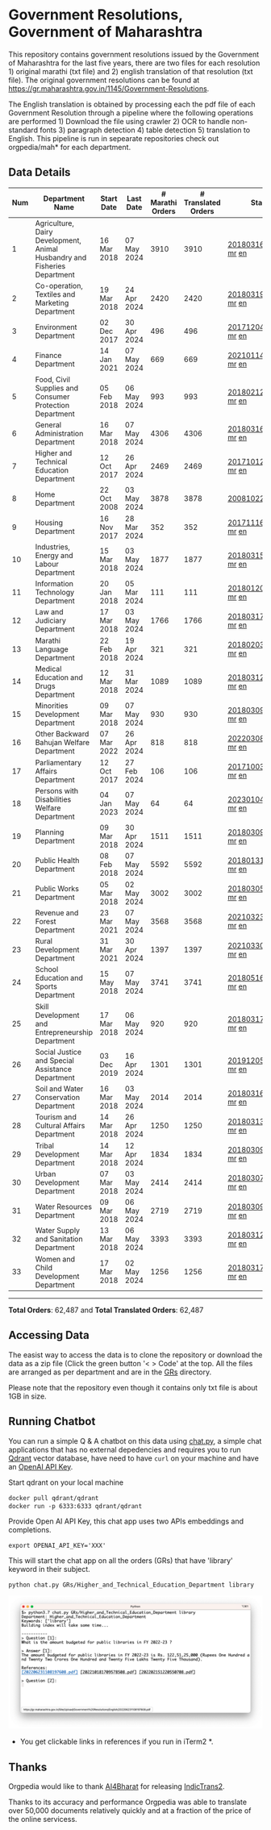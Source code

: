 # Government Resolutions, Government of Maharashtra

This repository contains government resolutions issued by the Government of Maharashtra for the last five years, there are two files for each resolution 1) original marathi (txt file) and 2) english translation of that resolution (txt file). The original government resolutions can be found at https://gr.maharashtra.gov.in/1145/Government-Resolutions.

The English translation is obtained by processing each the pdf file of each Government Resolution through a pipeline where the following operations are performed 1) Download the file using crawler 2) OCR to handle non-standard fonts 3) paragraph detection 4) table  detection 5) translation to English. This pipeline is run in sepearate repositories check out orgpedia/mah* for each department.


## Data Details

| Num | Department Name | Start Date | Last Date | # Marathi Orders | # Translated Orders | Starting Order | Last Order |
| --- | --------------- | ---------- | --------- | ---------------- | ------------------- | -------------- | ---------- |
| 1 | Agriculture, Dairy Development, Animal Husbandry and Fisheries Department | 16 Mar 2018 | 07 May 2024 | 3910 | 3910 | [201803161624182101.pdf](https://gr.maharashtra.gov.in/Site/Upload/Government%20Resolutions/English/201803161624182101.pdf) [mr](GRs/Agriculture,_Dairy_Development,_Animal_Husbandry_and_Fisheries_Department/201803161624182101.pdf.mr.txt) [en](GRs/Agriculture,_Dairy_Development,_Animal_Husbandry_and_Fisheries_Department/201803161624182101.pdf.en.txt) | [202405071143293601.pdf](https://gr.maharashtra.gov.in/Site/Upload/Government%20Resolutions/English/202405071143293601.pdf) [mr](GRs/Agriculture,_Dairy_Development,_Animal_Husbandry_and_Fisheries_Department/202405071143293601.pdf.mr.txt) [en](GRs/Agriculture,_Dairy_Development,_Animal_Husbandry_and_Fisheries_Department/202405071143293601.pdf.en.txt) |
| 2 | Co-operation, Textiles and Marketing Department | 19 Mar 2018 | 24 Apr 2024 | 2420 | 2420 | [201803191257576702.pdf](https://gr.maharashtra.gov.in/Site/Upload/Government%20Resolutions/English/201803191257576702.pdf) [mr](GRs/Co-operation,_Textiles_and_Marketing_Department/201803191257576702.pdf.mr.txt) [en](GRs/Co-operation,_Textiles_and_Marketing_Department/201803191257576702.pdf.en.txt) | [202404251059470302.pdf](https://gr.maharashtra.gov.in/Site/Upload/Government%20Resolutions/English/202404251059470302.pdf) [mr](GRs/Co-operation,_Textiles_and_Marketing_Department/202404251059470302.pdf.mr.txt) [en](GRs/Co-operation,_Textiles_and_Marketing_Department/202404251059470302.pdf.en.txt) |
| 3 | Environment Department | 02 Dec 2017 | 30 Apr 2024 | 496 | 496 | [201712041147216904.pdf](https://gr.maharashtra.gov.in/Site/Upload/Government%20Resolutions/English/201712041147216904.pdf) [mr](GRs/Environment_Department/201712041147216904.pdf.mr.txt) [en](GRs/Environment_Department/201712041147216904.pdf.en.txt) | [202404301506039004.pdf](https://gr.maharashtra.gov.in/Site/Upload/Government%20Resolutions/English/202404301506039004.pdf) [mr](GRs/Environment_Department/202404301506039004.pdf.mr.txt) [en](GRs/Environment_Department/202404301506039004.pdf.en.txt) |
| 4 | Finance Department | 14 Jan 2021 | 07 May 2024 | 669 | 669 | [202101141237329905.pdf](https://gr.maharashtra.gov.in/Site/Upload/Government%20Resolutions/English/202101141237329905.pdf) [mr](GRs/Finance_Department/202101141237329905.pdf.mr.txt) [en](GRs/Finance_Department/202101141237329905.pdf.en.txt) | [202405071532487605.pdf](https://gr.maharashtra.gov.in/Site/Upload/Government%20Resolutions/English/202405071532487605.pdf) [mr](GRs/Finance_Department/202405071532487605.pdf.mr.txt) [en](GRs/Finance_Department/202405071532487605.pdf.en.txt) |
| 5 | Food, Civil Supplies and Consumer Protection Department | 05 Feb 2018 | 06 May 2024 | 993 | 993 | [201802121244545806.pdf](https://gr.maharashtra.gov.in/Site/Upload/Government%20Resolutions/English/201802121244545806.pdf) [mr](GRs/Food,_Civil_Supplies_and_Consumer_Protection_Department/201802121244545806.pdf.mr.txt) [en](GRs/Food,_Civil_Supplies_and_Consumer_Protection_Department/201802121244545806.pdf.en.txt) | [202405061524081506.pdf](https://gr.maharashtra.gov.in/Site/Upload/Government%20Resolutions/English/202405061524081506.pdf) [mr](GRs/Food,_Civil_Supplies_and_Consumer_Protection_Department/202405061524081506.pdf.mr.txt) [en](GRs/Food,_Civil_Supplies_and_Consumer_Protection_Department/202405061524081506.pdf.en.txt) |
| 6 | General Administration Department | 16 Mar 2018 | 07 May 2024 | 4306 | 4306 | [201803161224022707.pdf](https://gr.maharashtra.gov.in/Site/Upload/Government%20Resolutions/English/201803161224022707.pdf) [mr](GRs/General_Administration_Department/201803161224022707.pdf.mr.txt) [en](GRs/General_Administration_Department/201803161224022707.pdf.en.txt) | [202405071240599907.pdf](https://gr.maharashtra.gov.in/Site/Upload/Government%20Resolutions/English/202405071240599907.pdf) [mr](GRs/General_Administration_Department/202405071240599907.pdf.mr.txt) [en](GRs/General_Administration_Department/202405071240599907.pdf.en.txt) |
| 7 | Higher and Technical Education Department | 12 Oct 2017 | 26 Apr 2024 | 2469 | 2469 | [201710121514029708.pdf](https://gr.maharashtra.gov.in/Site/Upload/Government%20Resolutions/English/201710121514029708.pdf) [mr](GRs/Higher_and_Technical_Education_Department/201710121514029708.pdf.mr.txt) [en](GRs/Higher_and_Technical_Education_Department/201710121514029708.pdf.en.txt) | [202404261249377408.pdf](https://gr.maharashtra.gov.in/Site/Upload/Government%20Resolutions/English/202404261249377408.pdf) [mr](GRs/Higher_and_Technical_Education_Department/202404261249377408.pdf.mr.txt) [en](GRs/Higher_and_Technical_Education_Department/202404261249377408.pdf.en.txt) |
| 8 | Home Department | 22 Oct 2008 | 03 May 2024 | 3878 | 3878 | [20081022.pdf](https://gr.maharashtra.gov.in/Site/Upload/Government%20Resolutions/English/20081022.pdf) [mr](GRs/Home_Department/20081022.pdf.mr.txt) [en](GRs/Home_Department/20081022.pdf.en.txt) | [202405031712301729.pdf](https://gr.maharashtra.gov.in/Site/Upload/Government%20Resolutions/English/202405031712301729.pdf) [mr](GRs/Home_Department/202405031712301729.pdf.mr.txt) [en](GRs/Home_Department/202405031712301729.pdf.en.txt) |
| 9 | Housing Department | 16 Nov 2017 | 28 Mar 2024 | 352 | 352 | [201711161447076609.pdf](https://gr.maharashtra.gov.in/Site/Upload/Government%20Resolutions/English/201711161447076609.pdf) [mr](GRs/Housing_Department/201711161447076609.pdf.mr.txt) [en](GRs/Housing_Department/201711161447076609.pdf.en.txt) | [202403281255554909.pdf](https://gr.maharashtra.gov.in/Site/Upload/Government%20Resolutions/English/202403281255554909.pdf) [mr](GRs/Housing_Department/202403281255554909.pdf.mr.txt) [en](GRs/Housing_Department/202403281255554909.pdf.en.txt) |
| 10 | Industries, Energy and Labour Department | 15 Mar 2018 | 03 May 2024 | 1877 | 1877 | [201803151204055010.pdf](https://gr.maharashtra.gov.in/Site/Upload/Government%20Resolutions/English/201803151204055010.pdf) [mr](GRs/Industries,_Energy_and_Labour_Department/201803151204055010.pdf.mr.txt) [en](GRs/Industries,_Energy_and_Labour_Department/201803151204055010.pdf.en.txt) | [202405031202570610.pdf](https://gr.maharashtra.gov.in/Site/Upload/Government%20Resolutions/English/202405031202570610.pdf) [mr](GRs/Industries,_Energy_and_Labour_Department/202405031202570610.pdf.mr.txt) [en](GRs/Industries,_Energy_and_Labour_Department/202405031202570610.pdf.en.txt) |
| 11 | Information Technology Department | 20 Jan 2018 | 05 Mar 2024 | 111 | 111 | [201801201843024511.pdf](https://gr.maharashtra.gov.in/Site/Upload/Government%20Resolutions/English/201801201843024511.pdf) [mr](GRs/Information_Technology_Department/201801201843024511.pdf.mr.txt) [en](GRs/Information_Technology_Department/201801201843024511.pdf.en.txt) | [202403051249430211.pdf](https://gr.maharashtra.gov.in/Site/Upload/Government%20Resolutions/English/202403051249430211.pdf) [mr](GRs/Information_Technology_Department/202403051249430211.pdf.mr.txt) [en](GRs/Information_Technology_Department/202403051249430211.pdf.en.txt) |
| 12 | Law and Judiciary Department | 17 Mar 2018 | 03 May 2024 | 1766 | 1766 | [201803171129290212.pdf](https://gr.maharashtra.gov.in/Site/Upload/Government%20Resolutions/English/201803171129290212.pdf) [mr](GRs/Law_and_Judiciary_Department/201803171129290212.pdf.mr.txt) [en](GRs/Law_and_Judiciary_Department/201803171129290212.pdf.en.txt) | [202405031559459612.pdf](https://gr.maharashtra.gov.in/Site/Upload/Government%20Resolutions/English/202405031559459612.pdf) [mr](GRs/Law_and_Judiciary_Department/202405031559459612.pdf.mr.txt) [en](GRs/Law_and_Judiciary_Department/202405031559459612.pdf.en.txt) |
| 13 | Marathi Language Department | 22 Feb 2018 | 19 Apr 2024 | 321 | 321 | [201802031549154233.pdf](https://gr.maharashtra.gov.in/Site/Upload/Government%20Resolutions/English/201802031549154233.pdf) [mr](GRs/Marathi_Language_Department/201802031549154233.pdf.mr.txt) [en](GRs/Marathi_Language_Department/201802031549154233.pdf.en.txt) | [202404191657323233.pdf](https://gr.maharashtra.gov.in/Site/Upload/Government%20Resolutions/English/202404191657323233.pdf) [mr](GRs/Marathi_Language_Department/202404191657323233.pdf.mr.txt) [en](GRs/Marathi_Language_Department/202404191657323233.pdf.en.txt) |
| 14 | Medical Education and Drugs Department | 12 Mar 2018 | 31 Mar 2024 | 1089 | 1089 | [201803121137094813.pdf](https://gr.maharashtra.gov.in/Site/Upload/Government%20Resolutions/English/201803121137094813.pdf) [mr](GRs/Medical_Education_and_Drugs_Department/201803121137094813.pdf.mr.txt) [en](GRs/Medical_Education_and_Drugs_Department/201803121137094813.pdf.en.txt) | [202403311912520713.pdf](https://gr.maharashtra.gov.in/Site/Upload/Government%20Resolutions/English/202403311912520713.pdf) [mr](GRs/Medical_Education_and_Drugs_Department/202403311912520713.pdf.mr.txt) [en](GRs/Medical_Education_and_Drugs_Department/202403311912520713.pdf.en.txt) |
| 15 | Minorities Development Department | 09 Mar 2018 | 07 May 2024 | 930 | 930 | [201803091218355314.pdf](https://gr.maharashtra.gov.in/Site/Upload/Government%20Resolutions/English/201803091218355314.pdf) [mr](GRs/Minorities_Development_Department/201803091218355314.pdf.mr.txt) [en](GRs/Minorities_Development_Department/201803091218355314.pdf.en.txt) | [202405071648487814.pdf](https://gr.maharashtra.gov.in/Site/Upload/Government%20Resolutions/English/202405071648487814.pdf) [mr](GRs/Minorities_Development_Department/202405071648487814.pdf.mr.txt) [en](GRs/Minorities_Development_Department/202405071648487814.pdf.en.txt) |
| 16 | Other Backward Bahujan Welfare Department | 07 Mar 2022 | 26 Apr 2024 | 818 | 818 | [202203081752439334.pdf](https://gr.maharashtra.gov.in/Site/Upload/Government%20Resolutions/English/202203081752439334.pdf) [mr](GRs/Other_Backward_Bahujan_Welfare_Department/202203081752439334.pdf.mr.txt) [en](GRs/Other_Backward_Bahujan_Welfare_Department/202203081752439334.pdf.en.txt) | [202404261604569434.pdf](https://gr.maharashtra.gov.in/Site/Upload/Government%20Resolutions/English/202404261604569434.pdf) [mr](GRs/Other_Backward_Bahujan_Welfare_Department/202404261604569434.pdf.mr.txt) [en](GRs/Other_Backward_Bahujan_Welfare_Department/202404261604569434.pdf.en.txt) |
| 17 | Parliamentary Affairs Department | 12 Oct 2017 | 27 Feb 2024 | 106 | 106 | [201710031642378615.pdf](https://gr.maharashtra.gov.in/Site/Upload/Government%20Resolutions/English/201710031642378615.pdf) [mr](GRs/Parliamentary_Affairs_Department/201710031642378615.pdf.mr.txt) [en](GRs/Parliamentary_Affairs_Department/201710031642378615.pdf.en.txt) | [202402271500283915.pdf](https://gr.maharashtra.gov.in/Site/Upload/Government%20Resolutions/English/202402271500283915.pdf) [mr](GRs/Parliamentary_Affairs_Department/202402271500283915.pdf.mr.txt) [en](GRs/Parliamentary_Affairs_Department/202402271500283915.pdf.en.txt) |
| 18 | Persons with Disabilities Welfare Department | 04 Jan 2023 | 07 May 2024 | 64 | 64 | [202301041906309635.pdf](https://gr.maharashtra.gov.in/Site/Upload/Government%20Resolutions/English/202301041906309635.pdf) [mr](GRs/Persons_with_Disabilities_Welfare_Department/202301041906309635.pdf.mr.txt) [en](GRs/Persons_with_Disabilities_Welfare_Department/202301041906309635.pdf.en.txt) | [202405071203223435.pdf](https://gr.maharashtra.gov.in/Site/Upload/Government%20Resolutions/English/202405071203223435.pdf) [mr](GRs/Persons_with_Disabilities_Welfare_Department/202405071203223435.pdf.mr.txt) [en](GRs/Persons_with_Disabilities_Welfare_Department/202405071203223435.pdf.en.txt) |
| 19 | Planning Department | 09 Mar 2018 | 30 Apr 2024 | 1511 | 1511 | [201803091441032716.pdf](https://gr.maharashtra.gov.in/Site/Upload/Government%20Resolutions/English/201803091441032716.pdf) [mr](GRs/Planning_Department/201803091441032716.pdf.mr.txt) [en](GRs/Planning_Department/201803091441032716.pdf.en.txt) | [202405021144178816.pdf](https://gr.maharashtra.gov.in/Site/Upload/Government%20Resolutions/English/202405021144178816.pdf) [mr](GRs/Planning_Department/202405021144178816.pdf.mr.txt) [en](GRs/Planning_Department/202405021144178816.pdf.en.txt) |
| 20 | Public Health Department | 08 Feb 2018 | 07 May 2024 | 5592 | 5592 | [201801311722275417.pdf](https://gr.maharashtra.gov.in/Site/Upload/Government%20Resolutions/English/201801311722275417.pdf) [mr](GRs/Public_Health_Department/201801311722275417.pdf.mr.txt) [en](GRs/Public_Health_Department/201801311722275417.pdf.en.txt) | [202405071016197817.pdf](https://gr.maharashtra.gov.in/Site/Upload/Government%20Resolutions/English/202405071016197817.pdf) [mr](GRs/Public_Health_Department/202405071016197817.pdf.mr.txt) [en](GRs/Public_Health_Department/202405071016197817.pdf.en.txt) |
| 21 | Public Works Department | 05 Mar 2018 | 02 May 2024 | 3002 | 3002 | [201803051515468118.pdf](https://gr.maharashtra.gov.in/Site/Upload/Government%20Resolutions/English/201803051515468118.pdf) [mr](GRs/Public_Works_Department/201803051515468118.pdf.mr.txt) [en](GRs/Public_Works_Department/201803051515468118.pdf.en.txt) | [202405021656569618.pdf](https://gr.maharashtra.gov.in/Site/Upload/Government%20Resolutions/English/202405021656569618.pdf) [mr](GRs/Public_Works_Department/202405021656569618.pdf.mr.txt) [en](GRs/Public_Works_Department/202405021656569618.pdf.en.txt) |
| 22 | Revenue and Forest Department | 23 Mar 2021 | 07 May 2024 | 3568 | 3568 | [202103231328393119.pdf](https://gr.maharashtra.gov.in/Site/Upload/Government%20Resolutions/English/202103231328393119.pdf) [mr](GRs/Revenue_and_Forest_Department/202103231328393119.pdf.mr.txt) [en](GRs/Revenue_and_Forest_Department/202103231328393119.pdf.en.txt) | [202405071158550119.pdf](https://gr.maharashtra.gov.in/Site/Upload/Government%20Resolutions/English/202405071158550119....pdf) [mr](GRs/Revenue_and_Forest_Department/202405071158550119.pdf.mr.txt) [en](GRs/Revenue_and_Forest_Department/202405071158550119.pdf.en.txt) |
| 23 | Rural Development Department | 31 Mar 2021 | 30 Apr 2024 | 1397 | 1397 | [202103301021181120.pdf](https://gr.maharashtra.gov.in/Site/Upload/Government%20Resolutions/English/202103301021181120.pdf) [mr](GRs/Rural_Development_Department/202103301021181120.pdf.mr.txt) [en](GRs/Rural_Development_Department/202103301021181120.pdf.en.txt) | [202404301110255620.pdf](https://gr.maharashtra.gov.in/Site/Upload/Government%20Resolutions/English/202404301110255620.pdf) [mr](GRs/Rural_Development_Department/202404301110255620.pdf.mr.txt) [en](GRs/Rural_Development_Department/202404301110255620.pdf.en.txt) |
| 24 | School Education and Sports Department | 15 May 2018 | 07 May 2024 | 3741 | 3741 | [201805161114241221.pdf](https://gr.maharashtra.gov.in/Site/Upload/Government%20Resolutions/English/201805161114241221.pdf) [mr](GRs/School_Education_and_Sports_Department/201805161114241221.pdf.mr.txt) [en](GRs/School_Education_and_Sports_Department/201805161114241221.pdf.en.txt) | [202405071553487521.pdf](https://gr.maharashtra.gov.in/Site/Upload/Government%20Resolutions/English/202405071553487521.pdf) [mr](GRs/School_Education_and_Sports_Department/202405071553487521.pdf.mr.txt) [en](GRs/School_Education_and_Sports_Department/202405071553487521.pdf.en.txt) |
| 25 | Skill Development and Entrepreneurship Department | 17 Mar 2018 | 06 May 2024 | 920 | 920 | [201803171322099003.pdf](https://gr.maharashtra.gov.in/Site/Upload/Government%20Resolutions/English/201803171322099003.pdf) [mr](GRs/Skill_Development_and_Entrepreneurship_Department/201803171322099003.pdf.mr.txt) [en](GRs/Skill_Development_and_Entrepreneurship_Department/201803171322099003.pdf.en.txt) | [202405061448215803.pdf](https://gr.maharashtra.gov.in/Site/Upload/Government%20Resolutions/English/202405061448215803.pdf) [mr](GRs/Skill_Development_and_Entrepreneurship_Department/202405061448215803.pdf.mr.txt) [en](GRs/Skill_Development_and_Entrepreneurship_Department/202405061448215803.pdf.en.txt) |
| 26 | Social Justice and Special Assistance Department | 03 Dec 2019 | 16 Apr 2024 | 1301 | 1301 | [201912051107011622.pdf](https://gr.maharashtra.gov.in/Site/Upload/Government%20Resolutions/English/201912051107011622.pdf) [mr](GRs/Social_Justice_and_Special_Assistance_Department/201912051107011622.pdf.mr.txt) [en](GRs/Social_Justice_and_Special_Assistance_Department/201912051107011622.pdf.en.txt) | [202404161419000822.pdf](https://gr.maharashtra.gov.in/Site/Upload/Government%20Resolutions/English/202404161419000822.pdf) [mr](GRs/Social_Justice_and_Special_Assistance_Department/202404161419000822.pdf.mr.txt) [en](GRs/Social_Justice_and_Special_Assistance_Department/202404161419000822.pdf.en.txt) |
| 27 | Soil and Water Conservation Department | 16 Mar 2018 | 03 May 2024 | 2014 | 2014 | [201803161247582426.pdf](https://gr.maharashtra.gov.in/Site/Upload/Government%20Resolutions/English/201803161247582426.pdf) [mr](GRs/Soil_and_Water_Conservation_Department/201803161247582426.pdf.mr.txt) [en](GRs/Soil_and_Water_Conservation_Department/201803161247582426.pdf.en.txt) | [202405031151132026.pdf](https://gr.maharashtra.gov.in/Site/Upload/Government%20Resolutions/English/202405031151132026.pdf) [mr](GRs/Soil_and_Water_Conservation_Department/202405031151132026.pdf.mr.txt) [en](GRs/Soil_and_Water_Conservation_Department/202405031151132026.pdf.en.txt) |
| 28 | Tourism and Cultural Affairs Department | 14 Mar 2018 | 26 Apr 2024 | 1250 | 1250 | [201803131542054523.pdf](https://gr.maharashtra.gov.in/Site/Upload/Government%20Resolutions/English/201803131542054523.pdf) [mr](GRs/Tourism_and_Cultural_Affairs_Department/201803131542054523.pdf.mr.txt) [en](GRs/Tourism_and_Cultural_Affairs_Department/201803131542054523.pdf.en.txt) | [202404261151377023.pdf](https://gr.maharashtra.gov.in/Site/Upload/Government%20Resolutions/English/202404261151377023.pdf) [mr](GRs/Tourism_and_Cultural_Affairs_Department/202404261151377023.pdf.mr.txt) [en](GRs/Tourism_and_Cultural_Affairs_Department/202404261151377023.pdf.en.txt) |
| 29 | Tribal Development Department | 14 Mar 2018 | 12 Apr 2024 | 1834 | 1834 | [201803091105184924.pdf](https://gr.maharashtra.gov.in/Site/Upload/Government%20Resolutions/English/201803091105184924.pdf) [mr](GRs/Tribal_Development_Department/201803091105184924.pdf.mr.txt) [en](GRs/Tribal_Development_Department/201803091105184924.pdf.en.txt) | [202404051752162224.pdf](https://gr.maharashtra.gov.in/Site/Upload/Government%20Resolutions/English/202404051752162224.pdf) [mr](GRs/Tribal_Development_Department/202404051752162224.pdf.mr.txt) [en](GRs/Tribal_Development_Department/202404051752162224.pdf.en.txt) |
| 30 | Urban Development Department | 07 Mar 2018 | 03 May 2024 | 2414 | 2414 | [201803071203178325.pdf](https://gr.maharashtra.gov.in/Site/Upload/Government%20Resolutions/English/201803071203178325.pdf) [mr](GRs/Urban_Development_Department/201803071203178325.pdf.mr.txt) [en](GRs/Urban_Development_Department/201803071203178325.pdf.en.txt) | [202405031446065925.pdf](https://gr.maharashtra.gov.in/Site/Upload/Government%20Resolutions/English/202405031446065925.pdf) [mr](GRs/Urban_Development_Department/202405031446065925.pdf.mr.txt) [en](GRs/Urban_Development_Department/202405031446065925.pdf.en.txt) |
| 31 | Water Resources Department | 09 Mar 2018 | 06 May 2024 | 2719 | 2719 | [201803091034435527.pdf](https://gr.maharashtra.gov.in/Site/Upload/Government%20Resolutions/English/201803091034435527.pdf) [mr](GRs/Water_Resources_Department/201803091034435527.pdf.mr.txt) [en](GRs/Water_Resources_Department/201803091034435527.pdf.en.txt) | [202405061141571227.pdf](https://gr.maharashtra.gov.in/Site/Upload/Government%20Resolutions/English/202405061141571227.pdf) [mr](GRs/Water_Resources_Department/202405061141571227.pdf.mr.txt) [en](GRs/Water_Resources_Department/202405061141571227.pdf.en.txt) |
| 32 | Water Supply and Sanitation Department | 13 Mar 2018 | 06 May 2024 | 3393 | 3393 | [201803121414108428.pdf](https://gr.maharashtra.gov.in/Site/Upload/Government%20Resolutions/English/201803121414108428.pdf) [mr](GRs/Water_Supply_and_Sanitation_Department/201803121414108428.pdf.mr.txt) [en](GRs/Water_Supply_and_Sanitation_Department/201803121414108428.pdf.en.txt) | [202405061808398028.pdf](https://gr.maharashtra.gov.in/Site/Upload/Government%20Resolutions/English/202405061808398028.pdf) [mr](GRs/Water_Supply_and_Sanitation_Department/202405061808398028.pdf.mr.txt) [en](GRs/Water_Supply_and_Sanitation_Department/202405061808398028.pdf.en.txt) |
| 33 | Women and Child Development Department | 17 Mar 2018 | 02 May 2024 | 1256 | 1256 | [201803171539444330.pdf](https://gr.maharashtra.gov.in/Site/Upload/Government%20Resolutions/English/201803171539444330.pdf) [mr](GRs/Women_and_Child_Development_Department/201803171539444330.pdf.mr.txt) [en](GRs/Women_and_Child_Development_Department/201803171539444330.pdf.en.txt) | [202405021729523630.pdf](https://gr.maharashtra.gov.in/Site/Upload/Government%20Resolutions/English/202405021729523630.pdf) [mr](GRs/Women_and_Child_Development_Department/202405021729523630.pdf.mr.txt) [en](GRs/Women_and_Child_Development_Department/202405021729523630.pdf.en.txt) |
----------------------------------------------------------------------------------------------------

**Total Orders**: 62,487 and **Total Translated Orders**: 62,487
## Accessing Data

The easist way to access the data is to clone the repository or download the data as a zip file (Click the green button '< > Code' at the top. All the files are arranged as per department and are in the [GRs](GRs) directory.

Please note that the repository even though it contains only txt file is about 1GB in size.

## Running Chatbot

You can run a simple Q & A chatbot on this data using [chat.py](chat.py), a simple chat applications that has no external depedencies and requires you to run [Qdrant](https://qdrant.tech/) vector database, have need to have `curl` on your machine and have an [OpenAI API Key](https://help.openai.com/en/articles/4936850-where-do-i-find-my-secret-api-key).

Start qdrant on your local machine
```shell
docker pull qdrant/qdrant
docker run -p 6333:6333 qdrant/qdrant
```

Provide Open AI API Key, this chat app uses two APIs embeddings and completions.
```shell
export OPENAI_API_KEY='XXX'
```

This will start the chat app on all the orders (GRs) that have 'library' keyword in their subject.

```shell
python chat.py GRs/Higher_and_Technical_Education_Department library
```

![screenshot of running chat.py](screenshot.png)

* You get clickable links in references if you run in iTerm2 *.

## Thanks

Orgpedia would like to thank [AI4Bharat](https://ai4bharat.iitm.ac.in/) for releasing [IndicTrans2](https://github.com/AI4Bharat/IndicTrans2).

Thanks to its accuracy and performance Orgpedia was able to translate over 50,000 documents relatively quickly and at a fraction of the price of the online servicess.











